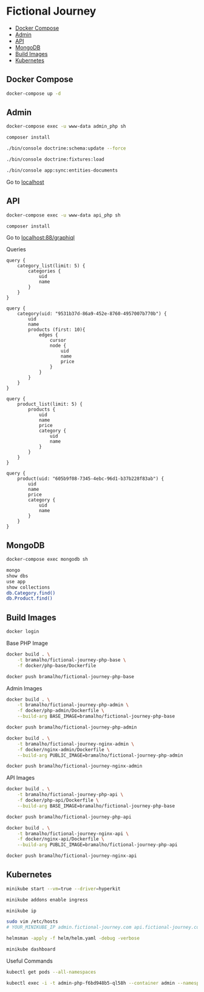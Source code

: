 # Fictional Journey

- [Docker Compose](#docker-compose)
- [Admin](#admin)
- [API](#api)
- [MongoDB](#mongodb)
- [Build Images](#build-images)
- [Kubernetes](#kubernetes)

## Docker Compose

```bash
docker-compose up -d
```

## Admin

```bash
docker-compose exec -u www-data admin_php sh

composer install

./bin/console doctrine:schema:update --force

./bin/console doctrine:fixtures:load

./bin/console app:sync:entities-documents
```

Go to [localhost](http://localhost)

## API

```bash
docker-compose exec -u www-data api_php sh

composer install
```

Go to [localhost:88/graphiql](http://localhost:88/graphiql)

Queries

```gql
query {
    category_list(limit: 5) {
        categories {
            uid
            name
        }
    }
}

query {
    category(uid: "9531b37d-86a9-452e-8760-4957007b770b") {
        uid
        name
        products (first: 10){
            edges {
                cursor
                node {
                    uid
                    name
                    price
                }
            }
        }
    }
}

query {
    product_list(limit: 5) {
        products {
            uid
            name
            price
            category {
                uid
                name
            }
        }
    }
}

query {
    product(uid: "605b9f08-7345-4ebc-96d1-b37b228f83ab") {
        uid
        name
        price
        category {
            uid
            name
        }
    }
}
```

## MongoDB

```bash
docker-compose exec mongodb sh

mongo
show dbs
use app
show collections
db.Category.find()
db.Product.find()
```

## Build Images

```bash
docker login
```

Base PHP Image

```bash
docker build . \
    -t bramalho/fictional-journey-php-base \
    -f docker/php-base/Dockerfile

docker push bramalho/fictional-journey-php-base
```

Admin Images

```bash
docker build . \
    -t bramalho/fictional-journey-php-admin \
    -f docker/php-admin/Dockerfile \
    --build-arg BASE_IMAGE=bramalho/fictional-journey-php-base

docker push bramalho/fictional-journey-php-admin

docker build . \
    -t bramalho/fictional-journey-nginx-admin \
    -f docker/nginx-admin/Dockerfile \
    --build-arg PUBLIC_IMAGE=bramalho/fictional-journey-php-admin

docker push bramalho/fictional-journey-nginx-admin
```

API Images

```bash
docker build . \
    -t bramalho/fictional-journey-php-api \
    -f docker/php-api/Dockerfile \
    --build-arg BASE_IMAGE=bramalho/fictional-journey-php-base

docker push bramalho/fictional-journey-php-api

docker build . \
    -t bramalho/fictional-journey-nginx-api \
    -f docker/nginx-api/Dockerfile \
    --build-arg PUBLIC_IMAGE=bramalho/fictional-journey-php-api

docker push bramalho/fictional-journey-nginx-api
```

## Kubernetes

```bash
minikube start --vm=true --driver=hyperkit

minikube addons enable ingress

minikube ip

sudo vim /etc/hosts
# YOUR_MINIKUBE_IP admin.fictional-journey.com api.fictional-journey.com
```

```bash
helmsman -apply -f helm/helm.yaml -debug -verbose

minikube dashboard
```


Useful Commands

```bash
kubectl get pods --all-namespaces

kubectl exec -i -t admin-php-f6bd948b5-ql58h --container admin --namespace=admin -- /bin/sh
```
